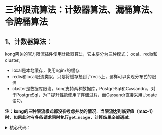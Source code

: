 # 三种限流算法：计数器算法、漏桶算法、令牌桶算法
## 1、计数器算法：
kong网关的官方限流插件使用计数器算法，它主要分为三种模式：local、redis和cluster。
- local是本地缓存，使用nginx的缓存
- redis和local限流类似，只是将缓存放到了redis上，这样可以实现分布式的限流
- cluster是数据库限流，kong支持两种数据库，PostgreSql和Cassandra，对于PostgreSql，为了提升性能使用了存储过程，而Cassandr直接采用Update语句。


**注：kong的三种限流模式都没有考虑并发的情况，当限流达到临界值（max-1）时，如果此时有多条请求同时执行get_usage，计算结果全部通过。**

<details>
    <summary>核心代码：</summary>
```java
/**
 * 简单的速率限制器
 */
public class Bucket {
    private volatile String key;
    private volatile Long start;
    private volatile Long interval;
    private volatile AtomicInteger count;
    private volatile Integer limit;
    
    public boolean request() {
        if (start == null) {
            start = new Date().getTime();
        }
        if (System.currentTimeMillis() - start <= interval) {
            if (count == null) {
                count = new AtomicInteger(0);
            }
            if (count.intValue() <= limit) {
                count.incrementAndGet();
                return true;
            } else {
                System.out.println(key + " 被拒绝访问");
                return false;
            }
        } else {
            start = new Date().getTime();
            return request();
        }
    }
}
```
</details>

## 2、指令桶算法

